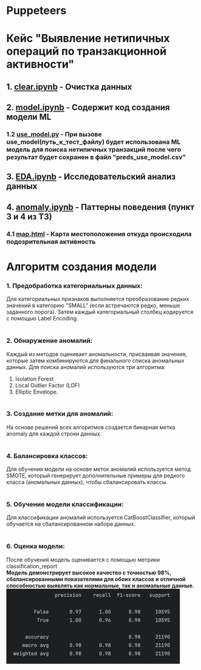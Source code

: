 # Puppeteers

# Кейс "Выявление нетипичных операций по транзакционной активности"

## 1. [clear.ipynb](clear.ipynb) - Очистка данных

## 2. [model.ipynb](model.ipynb) - Содержит код создания модели ML

### 1.2 [use_model.py](use_model.py) - При вызове use_model(путь_к_тест_файлу) будет использована ML модель для поиска нетипичных транзакций после чего результат будет сохранен в файл "preds_use_model.csv"

## 3. [EDA.ipynb](EDA.ipynb) - Исследовательский анализ данных

## 4. [anomaly.ipynb](anomaly.ipynb) - Паттерны поведения (пункт 3 и 4 из ТЗ)

### 4.1 [map.html](map.html) - Карта местоположения откуда происходила подозрительная активность

# Алгоритм создания модели

### 1. Предобработка категориальных данных:<br>

Для категориальных признаков выполняется преобразование редких значений в категорию "SMALL" (если встречаются редко,
меньше заданного порога).
Затем каждый категориальный столбец кодируется с помощью Label Encoding.
<br>
<br>

### 2. Обнаружение аномалий:<br>

Каждый из методов оценивает аномальности, присваивая значения, которые затем комбинируются для финального списка
аномальных данных.
Для поиска аномалий используются три алгоритма:

1. Isolation Forest
2. Local Outlier Factor (LOF)
3. Elliptic Envelope.
   <br>
   <br>

### 3. Создание метки для аномалий:<br>

На основе решений всех алгоритмов создается бинарная метка anomaly для каждой строки данных.
<br>
<br>

### 4. Балансировка классов:<br>

Для обучения модели на основе меток аномалий используется метод SMOTE, который генерирует дополнительные примеры для
редкого класса (аномальных данных), чтобы сбалансировать классы.
<br>
<br>

### 5. Обучение модели классификации:<br>

Для классификации аномалий используется CatBoostClassifier, который обучается на сбалансированном наборе данных.
<br>
<br>

### 6. Оценка модели:<br>

После обучения модель оценивается с помощью метрики classification_report<br>
**Модель демонстрирует высокое качество с точностью 98%, сбалансированными показателями для обоих классов и отличной способностью выявлять как нормальные, так и аномальные данные.**
![img.png](img/img.png)